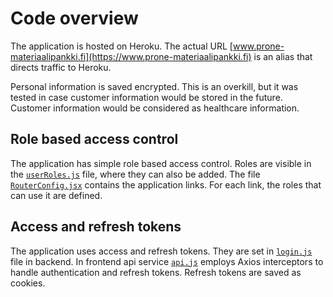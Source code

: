 # Code overview

The application is hosted on Heroku. The actual URL [www.prone-materiaalipankki.fi](https://www.prone-materiaalipankki.fi) is an alias that directs traffic to Heroku.

Personal information is saved encrypted. This is an overkill, but it was tested in case customer information would be stored in the future. Customer information would be considered as healthcare information.

## Role based access control

The application has simple role based access control. Roles are visible in the [`userRoles.js`](/frontend/src/config/userRoles.js) file, where they can also be added. The file [`RouterConfig.jsx`](/frontend/src/config/RoutesConfig.jsx) contains the application links. For each link, the roles that can use it are defined.

## Access and refresh tokens

The application uses access and refresh tokens. They are set in [`login.js`](/backend/controllers/login.js) file in backend. In frontend api service [`api.js`](/frontend/src/services/api.js) employs Axios interceptors to handle authentication and refresh tokens. Refresh tokens are saved as cookies.
